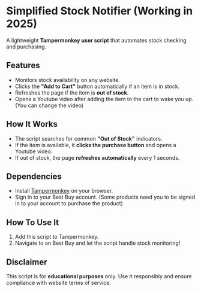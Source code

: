 

# Simplified Stock Notifier  (Working in 2025)

A lightweight **Tampermonkey user script** that automates stock checking and purchasing.  

## Features  
- Monitors stock availability on any website.  
- Clicks the **"Add to Cart"** button automatically if an item is in stock.  
- Refreshes the page if the item is **out of stock**.  
- Opens a Youtube video after adding the item to the cart to wake you up.(You can change the video)

## How It Works  
- The script searches for common **"Out of Stock"** indicators.  
- If the item is available, it **clicks the purchase button** and opens a  Youtube video.  
- If out of stock, the page **refreshes automatically** every 1 seconds.
## Dependencies
- Install [Tampermonkey](https://www.tampermonkey.net/) on your browser.  
- Sign in to your Best Buy account. (Some products need you to be signed in to your account to purchase the product)
## How To Use It
1. Add this script to Tampermonkey.  
2. Navigate to an Best Buy and let the script handle stock monitoring!  

## Disclaimer  
This script is for **educational purposes** only. Use it responsibly and ensure compliance with website terms of service.  

